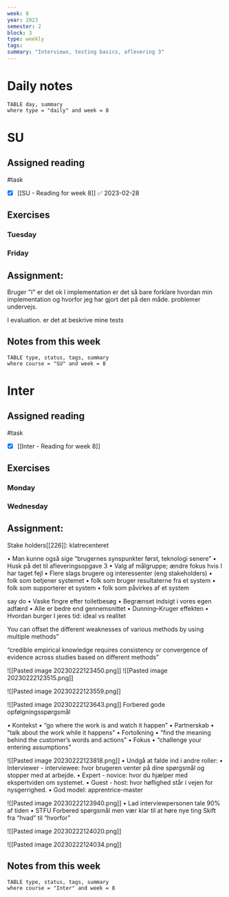 ```yaml
---
week: 8
year: 2023
semester: 2
block: 3
type: weekly 
tags: 
summary: "Interviews, testing basics, aflevering 3"
---
```

# Daily notes
```dataview
TABLE day, summary 
where type = "daily" and week = 8
```
# SU
## Assigned reading
#task
 - [x] [[SU - Reading for week 8]] ✅ 2023-02-28
## Exercises 
### Tuesday 
### Friday
## Assignment:
Bruger "I" er det ok
I implementation er det så bare forklare hvordan min implementation og hvorfor jeg har gjort det på den måde. problemer undervejs. 

I evaluation. er det at beskrive mine tests 
## Notes from this week
```dataview
TABLE type, status, tags, summary
where course = "SU" and week = 8
```

# Inter
## Assigned reading
#task
 - [x] [[Inter - Reading for week 8]]

## Exercises 
### Monday
### Wednesday 
## Assignment:
Stake holders[[226]]: klatrecenteret 

• Man kunne også sige “brugernes synspunkter først, teknologi senere” • Husk på det til afleveringsopgave 3
• Valg af målgruppe; ændre fokus hvis I har taget fejl • Flere slags brugere og interessenter (eng stakeholders) • folk som betjener systemet • folk som bruger resultaterne fra et system • folk som supporterer et system • folk som påvirkes af et system

say do 
• Vaske fingre efter toiletbesøg • Begrænset indsigt i vores egen adfærd • Alle er bedre end gennemsnittet • Dunning–Kruger effekten • Hvordan burger I jeres tid: ideal vs realitet


You can offset the different weaknesses of various methods by using multiple methods”

“credible empirical knowledge requires consistency or convergence of evidence across studies based on different methods”

![[Pasted image 20230222123450.png]]
![[Pasted image 20230222123515.png]]
<!--⚠️Imgur upload failed, check dev console-->
![[Pasted image 20230222123559.png]]
<!--⚠️Imgur upload failed, check dev console-->
![[Pasted image 20230222123643.png]]
Forbered gode opfølgningsspørgsmål

• Kontekst • “go where the work is and watch it happen” • Partnerskab • “talk about the work while it happens” • Fortolkning • “find the meaning behind the customer’s words and actions” • Fokus • “challenge your entering assumptions”
<!--⚠️Imgur upload failed, check dev console-->
![[Pasted image 20230222123818.png]]
• Undgå at falde ind i andre roller: • Interviewer - interviewee: hvor brugeren venter på dine spørgsmål og stopper med at arbejde. • Expert - novice: hvor du hjælper med ekspertviden om systemet. • Guest - host: hvor høflighed står i vejen for nysgerrighed. • God model: apprentrice-master
<!--⚠️Imgur upload failed, check dev console-->
![[Pasted image 20230222123940.png]]
• Lad interviewpersonen tale 90% af tiden • STFU
Forbered spørgsmål men vær klar til at høre nye ting
Skift fra “hvad” til “hvorfor”
<!--⚠️Imgur upload failed, check dev console-->
![[Pasted image 20230222124020.png]]
<!--⚠️Imgur upload failed, check dev console-->
![[Pasted image 20230222124034.png]]
## Notes from this week
```dataview
TABLE type, status, tags, summary
where course = "Inter" and week = 8
```

